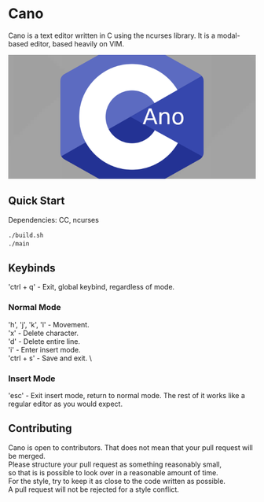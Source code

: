 # Cano
Cano is a text editor written in C using the ncurses library.
It is a modal-based editor, based heavily on VIM. 

![Cano icon](cano.png)

## Quick Start
Dependencies: CC, ncurses
```sh
./build.sh
./main
```

## Keybinds
'ctrl + q' - Exit, global keybind, regardless of mode.
### Normal Mode
'h', 'j', 'k', 'l' - Movement. \
'x' - Delete character. \
'd' - Delete entire line. \
'i' - Enter insert mode. \
'ctrl + s' - Save and exit. \

### Insert Mode
'esc' - Exit insert mode, return to normal mode.
The rest of it works like a regular editor as you would expect.

## Contributing
Cano is open to contributors. That does not mean that your pull request will be merged. \
Please structure your pull request as something reasonably small, \
so that is is possible to look over in a reasonable amount of time. \
For the style, try to keep it as close to the code written as possible. \
A pull request will not be rejected for a style conflict.
